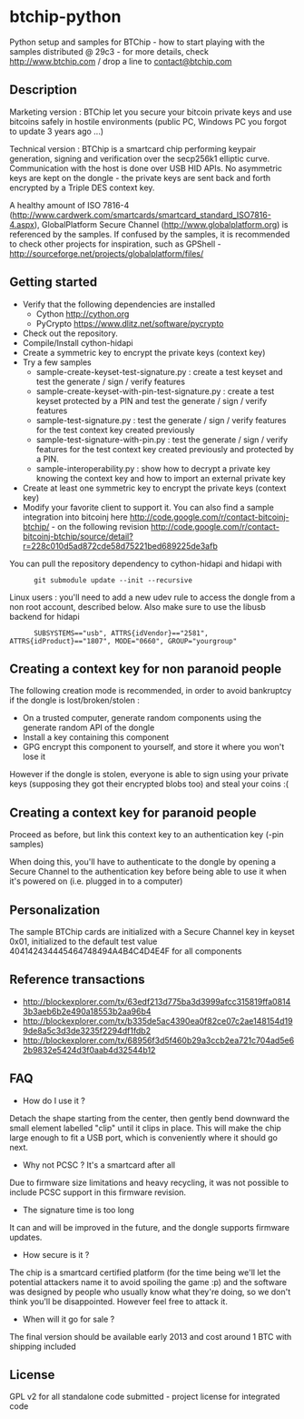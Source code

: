 btchip-python
=============

Python setup and samples for BTChip - how to start playing with the samples distributed @ 29c3 - for more details, check http://www.btchip.com / drop a line to contact@btchip.com

Description
-----------

Marketing version : BTChip let you secure your bitcoin private keys and use bitcoins safely in hostile environments (public PC, 
 Windows PC you forgot to update 3 years ago ...)

Technical version : BTChip is a smartcard chip performing keypair generation, signing and verification over the secp256k1 elliptic curve. Communication with the host is done over USB HID APIs. No asymmetric keys are kept on the dongle - the private keys are sent back and forth encrypted by a Triple DES context key.

A healthy amount of ISO 7816-4 (http://www.cardwerk.com/smartcards/smartcard_standard_ISO7816-4.aspx), GlobalPlatform Secure Channel (http://www.globalplatform.org) is referenced by the samples. If confused by the samples, it is recommended to check other projects for inspiration, such as GPShell - http://sourceforge.net/projects/globalplatform/files/

Getting started 
---------------

  * Verify that the following dependencies are installed
    * Cython http://cython.org
    * PyCrypto https://www.dlitz.net/software/pycrypto
  * Check out the repository.
  * Compile/Install cython-hidapi
  * Create a symmetric key to encrypt the private keys (context key)
  * Try a few samples
    * sample-create-keyset-test-signature.py : create a test keyset and test the generate / sign / verify features
    * sample-create-keyset-with-pin-test-signature.py : create a test keyset protected by a PIN and test the generate / sign / verify features
    * sample-test-signature.py : test the generate / sign / verify features for the test context key created previously
    * sample-test-signature-with-pin.py : test the generate / sign / verify features for the test context key created previously and protected by a PIN.
    * sample-interoperability.py : show how to decrypt a private key knowing the context key and how to import an external private key
  * Create at least one symmetric key to encrypt the private keys (context key)
  * Modify your favorite client to support it. You can also find a sample integration into bitcoinj here http://code.google.com/r/contact-bitcoinj-btchip/ - on the following revision http://code.google.com/r/contact-bitcoinj-btchip/source/detail?r=228c010d5ad872cde58d75221bed689225de3afb

You can pull the repository dependency to cython-hidapi and hidapi with

          git submodule update --init --recursive

Linux users : you'll need to add a new udev rule to access the dongle from a non root account, described below. Also make sure to use the libusb backend for hidapi

          SUBSYSTEMS=="usb", ATTRS{idVendor}=="2581", ATTRS{idProduct}=="1807", MODE="0660", GROUP="yourgroup"

Creating a context key for non paranoid people
----------------------------------------------

The following creation mode is recommended, in order to avoid bankruptcy if the dongle is lost/broken/stolen :

  * On a trusted computer, generate random components using the generate random API of the dongle
  * Install a key containing this component
  * GPG encrypt this component to yourself, and store it where you won't lose it

However if the dongle is stolen, everyone is able to sign using your private keys (supposing they got their encrypted blobs too) and steal your coins :(

Creating a context key for paranoid people
-------------------------------------------

Proceed as before, but link this context key to an authentication key (-pin samples)

When doing this, you'll have to authenticate to the dongle by opening a Secure Channel to the authentication key before being able to use it when it's powered on (i.e. plugged in to a computer)
 

Personalization
---------------

The sample BTChip cards are initialized with a Secure Channel key in keyset 0x01, initialized to the default test value 404142434445464748494A4B4C4D4E4F for all components 

Reference transactions
----------------------

   * http://blockexplorer.com/tx/63edf213d775ba3d3999afcc315819ffa08143b3aeb6b2e490a18553b2aa96b4 
   * http://blockexplorer.com/tx/b335de5ac4390ea0f82ce07c2ae148154d199de8a5c3d3de3235f2294df1fdb2
   * http://blockexplorer.com/tx/68956f3d5f460b29a3ccb2ea721c704ad5e62b9832e5424d3f0aab4d32544b12

FAQ
---

  * How do I use it ?

Detach the shape starting from the center, then gently bend downward the small element labelled "clip" until it clips in place. This will make the chip large enough to fit a USB port, which is conveniently where it should go next.

  * Why not PCSC ? It's a smartcard after all 

Due to firmware size limitations and heavy recycling, it was not possible to include PCSC support in this firmware revision. 

  * The signature time is too long 

It can and will be improved in the future, and the dongle supports firmware updates.

  * How secure is it ? 

The chip is a smartcard certified platform (for the time being we'll let the potential attackers name it to avoid spoiling the game :p) and the software was designed by people who usually know what they're doing, so we don't think you'll be disappointed. However feel free to attack it. 

  * When will it go for sale ? 

The final version should be available early 2013 and cost around 1 BTC with shipping included

License
-------

  GPL v2 for all standalone code submitted - project license for integrated code


